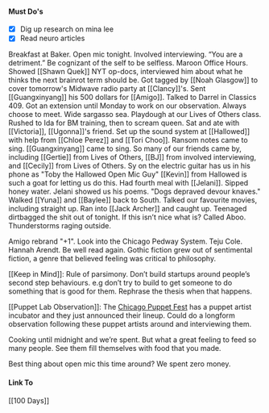 #### Must Do's
- [x] Dig up research on mina lee
- [x] Read neuro articles

Breakfast at Baker. Open mic tonight. Involved interviewing. “You are a detriment.” Be cognizant of the self to be selfless. Maroon Office Hours. Showed [[Shawn Quek]] NYT op-docs, interviewed him about what he thinks the next brainrot term should be. Got tagged by [[Noah Glasgow]] to cover tomorrow's Midwave radio party at [[Clancy]]'s. Sent [[Guangxinyang]] his 500 dollars for [[Amigo]]. Talked to Darrel in Classics 409. Got an extension until Monday to work on our observation. Always choose to meet. Wide sargasso sea. Playdough at our Lives of Others class. Rushed to Ida for BM training, then to scream queen. Sat and ate with [[Victoria]], [[Ugonna]]'s friend. Set up the sound system at [[Hallowed]] with help from [[Chloe Perez]] and [[Tori Choo]]. Ransom notes came to sing. [[Guangxinyang]] came to sing. So many of our friends came by, including [[Gertie]] from Lives of Others, [[BJ]] from involved interviewing, and [[Cecily]] from Lives of Others. Sy on the electric guitar has us in his phone as "Toby the Hallowed Open Mic Guy" [[Kevin]] from Hallowed is such a goat for letting us do this. Had fourth meal with [[Jelani]]. Sipped honey water. Jelani showed us his poems. "Dogs depraved devour knaves." Walked [[Yuna]] and [[Baylee]] back to South. Talked our favourite movies, including straight up. Ran into [[Jack Archer]] and caught up. Teenaged dirtbagged the shit out of tonight. If this isn’t nice what is? Called Aboo. Thunderstorms raging outside.

Amigo rebrand "+1".
Look into the Chicago Pedway System.
Teju Cole. Hannah Arendt. Be well read again.
Gothic fiction grew out of sentimental fiction, a genre that believed feeling was critical to philosophy.

[[Keep in Mind]]: Rule of parsimony. Don’t build startups around people’s second step behaviours. e.g don’t try to build to get someone to do something that is good for them. Rephrase the thesis when that happens.

[[Puppet Lab Observation]]: The [Chicago Puppet Fest](https://chicagopuppetfest.org/) has a puppet artist incubator and they just announced their lineup. Could do a longform observation following these puppet artists around and interviewing them. 

Cooking until midnight and we’re spent. But what a great feeling to feed so many people. See them fill themselves with food that you made.

Best thing about open mic this time around? We spent zero money. 
#### Link To
[[100 Days]]
